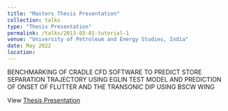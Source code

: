 ```yaml
---
title: "Masters Thesis Presentation"
collection: talks
type: "Thesis Presentation"
permalink: /talks/2013-03-01-tutorial-1
venue: "University of Petroleum and Energy Studies, India"
date: May 2022
location: 
---
```

BENCHMARKING OF CRADLE CFD SOFTWARE TO PREDICT STORE SEPARATION TRAJECTORY USING EGLIN TEST MODEL AND PREDICTION OF ONSET OF FLUTTER AND THE TRANSONIC DIP USING BSCW WING

View [Thesis Presentation](files/thesis/Nuza_Nigar_500079890_2022_Presentation.pdf)

